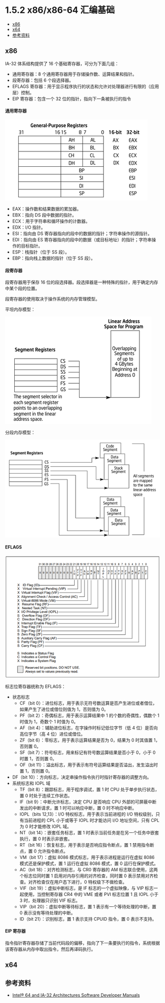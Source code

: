# 1.5.2 x86/x86-64 汇编基础

- [x86](#x86)
- [x64](#x64)
- [参考资料](#参考资料)


## x86

IA-32 体系结构提供了 16 个基础寄存器，可分为下面几组：
- 通用寄存器：8 个通用寄存器用于存储操作数、运算结果和指针。
- 段寄存器：包括 6 个段选择器。
- EFLAGS 寄存器：用于显示程序执行的状态和允许对处理器进行有限的（应用层）控制。
- EIP 寄存器：包含一个 32 位的指针，指向下一条被执行的指令

#### 通用寄存器

![](../pic/1.5.2_general.png)

- EAX：操作数和结果数据的累加器。
- EBX：指向 DS 段中数据的指针。
- ECX：用于字符串和循环操作的计数器。
- EDX：I/O 指针。
- ESI：指向由 DS 寄存器指向的段中的数据的指针；字符串操作的源指针。
- EDI：指向由 ES 寄存器指向的段中的数据（或目标地址）的指针；字符串操作的目标指针。
- ESP：栈指针（位于 SS 段）。
- EBP：指向栈上数据的指针（位于 SS 段）。

#### 段寄存器
段寄存器用于保存 16 位的段选择器。段选择器是一种特殊的指针，用于确定内存中某个段的位置。

段寄存器的使用取决于操作系统的内存管理模型。

平坦内存模型：

![](../pic/1.5.2_flat.png)

分段内存模型：

![](../pic/1.5.2_segmented.png)

#### EFLAGS

![](../pic/1.5.2_eflags.png)

标志位寄存器统称为 EFLAGS：
- 状态标志
  - CF（bit 0）：进位标志，用于表示无符号数运算是否产生进位或者借位，如果产生了进位或借位则值为 1，否则值为 0。
  - PF（bit 2）：奇偶标志，用于表示运算结果中 1 的个数的奇偶性，偶数个 1 时值为 1，奇数个 1 时值为 0。
  - AF（bit 4）：辅助进位标志，在字操作时标记低位字节（低 4 位）是否向高位字节（高 4 位）进位或借位。
  - ZF（bit 6）：零标志，用于表示运算结果是否为 0，结果为 0 时其值置 1，否则置 0。
  - SF（bit 7）：符号标志，用来标记有符号数运算结果是否小于 0，小于 0 时置 1，否则置 0。
  - OF（bit 11）：溢出标志，用于表示有符号运算结果是否溢出，发生溢出时置 1，否则置 0。
- DF（bit 10）：方向标志，决定串操作指令执行时指针寄存器的调整方向。
- 系统标志和 IOPL 域
  - TF（bit 8）：跟踪标志，用于程序调试，置 1 时 CPU 处于单步执行状态，置 0 时处于连续工作状态。
  - IF（bit 9）：中断允许标志，决定 CPU 是否响应 CPU 外部的可屏蔽中断发出的中断请求，置 1 时可以响应中断，置 0 时不响应中断。
  - IOPL（bits 12,13）：I/O 特权标志，用于表示当前进程的 I/O 特权级别，只有当前进程的 CPL 小于或等于 IOPL 时才能访问 I/O 地址空间，只有 CPL 为 0 时才能修改 IOPL 域。
  - NT（bit 14）：嵌套任务标志，置 1 时表示当前任务是在另一个任务中嵌套执行，置 0 时表示非嵌套。
  - RT（bit 16）：恢复标志，用于表示是否响应指令断点，置 1 禁用指令断点，置 0 允许指令断点。
  - VM（bit 17）：虚拟 8086 模式标志，用于表示进程是运行在虚拟 8086 模式还是保护模式，置 1 运行在虚拟 8086 模式，置 0 运行在保护模式。
  - AC（bit 18）：对齐检测标志，与 CR0 寄存器的 AM 标志联合使用，这两个标志位同时置 1 启用对内存引用的对齐检查，同时置 0 表示禁用对齐检查。对齐检查仅在用户态下进行，0 特权级下不做检查。
  - VIF（bit 19）：虚拟中断标志，是 IF 标志的一个虚拟映像，与 VIP 标志一起使用，当控制寄存器 CR4 中的 VME 或者 PVI 标志位置 1 且 IOPL 小于 3 时，处理器只识别 VIF 标志。
  - VIP（bit 20）：虚拟中断等待标志，置 1 表示有一个等待处理的中断，置 0 表示没有等待处理的中断。
  - ID（bit 21）：识别标志，置 1 表示支持 CPUID 指令，置 0 表示不支持。

#### EIP 寄存器
指令指针寄存器存储了当前代码段的偏移，指向了下一条要执行的指令，系统根据该寄存器从内存中取出指令，然后再译码执行。


## x64

## 参考资料
- [Intel® 64 and IA-32 Architectures Software Developer Manuals](https://software.intel.com/en-us/articles/intel-sdm)
